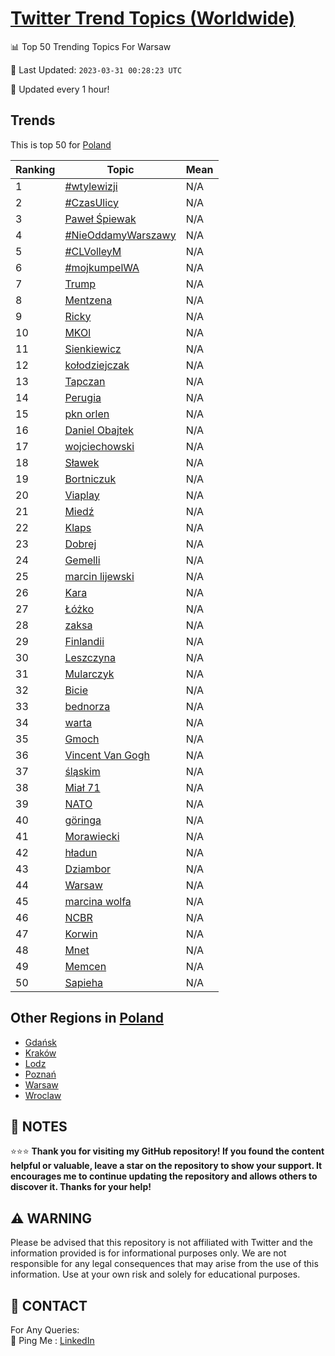 [Twitter Trend Topics (Worldwide)](https://github.com/ErcinDedeoglu/Twitter-Trend-Topics)
==========


📊 Top 50 Trending Topics For Warsaw

📆 Last Updated: `2023-03-31 00:28:23 UTC`

🔧 Updated every 1 hour!


## Trends

This is top 50 for [Poland](</Poland>)

| Ranking | Topic | Mean |
| ------- | ------------ | ------------ |
| 1 | [#wtylewizji](http://twitter.com/search?q=%23wtylewizji) | N/A |
| 2 | [#CzasUlicy](http://twitter.com/search?q=%23CzasUlicy) | N/A |
| 3 | [Paweł Śpiewak](http://twitter.com/search?q=Pawe%c5%82+%c5%9apiewak) | N/A |
| 4 | [#NieOddamyWarszawy](http://twitter.com/search?q=%23NieOddamyWarszawy) | N/A |
| 5 | [#CLVolleyM](http://twitter.com/search?q=%23CLVolleyM) | N/A |
| 6 | [#mojkumpelWA](http://twitter.com/search?q=%23mojkumpelWA) | N/A |
| 7 | [Trump](http://twitter.com/search?q=Trump) | N/A |
| 8 | [Mentzena](http://twitter.com/search?q=Mentzena) | N/A |
| 9 | [Ricky](http://twitter.com/search?q=Ricky) | N/A |
| 10 | [MKOl](http://twitter.com/search?q=MKOl) | N/A |
| 11 | [Sienkiewicz](http://twitter.com/search?q=Sienkiewicz) | N/A |
| 12 | [kołodziejczak](http://twitter.com/search?q=ko%c5%82odziejczak) | N/A |
| 13 | [Tapczan](http://twitter.com/search?q=Tapczan) | N/A |
| 14 | [Perugia](http://twitter.com/search?q=Perugia) | N/A |
| 15 | [pkn orlen](http://twitter.com/search?q=pkn+orlen) | N/A |
| 16 | [Daniel Obajtek](http://twitter.com/search?q=Daniel+Obajtek) | N/A |
| 17 | [wojciechowski](http://twitter.com/search?q=wojciechowski) | N/A |
| 18 | [Sławek](http://twitter.com/search?q=S%c5%82awek) | N/A |
| 19 | [Bortniczuk](http://twitter.com/search?q=Bortniczuk) | N/A |
| 20 | [Viaplay](http://twitter.com/search?q=Viaplay) | N/A |
| 21 | [Miedź](http://twitter.com/search?q=Mied%c5%ba) | N/A |
| 22 | [Klaps](http://twitter.com/search?q=Klaps) | N/A |
| 23 | [Dobrej](http://twitter.com/search?q=Dobrej) | N/A |
| 24 | [Gemelli](http://twitter.com/search?q=Gemelli) | N/A |
| 25 | [marcin lijewski](http://twitter.com/search?q=marcin+lijewski) | N/A |
| 26 | [Kara](http://twitter.com/search?q=Kara) | N/A |
| 27 | [Łóżko](http://twitter.com/search?q=%c5%81%c3%b3%c5%bcko) | N/A |
| 28 | [zaksa](http://twitter.com/search?q=zaksa) | N/A |
| 29 | [Finlandii](http://twitter.com/search?q=Finlandii) | N/A |
| 30 | [Leszczyna](http://twitter.com/search?q=Leszczyna) | N/A |
| 31 | [Mularczyk](http://twitter.com/search?q=Mularczyk) | N/A |
| 32 | [Bicie](http://twitter.com/search?q=Bicie) | N/A |
| 33 | [bednorza](http://twitter.com/search?q=bednorza) | N/A |
| 34 | [warta](http://twitter.com/search?q=warta) | N/A |
| 35 | [Gmoch](http://twitter.com/search?q=Gmoch) | N/A |
| 36 | [Vincent Van Gogh](http://twitter.com/search?q=Vincent+Van+Gogh) | N/A |
| 37 | [śląskim](http://twitter.com/search?q=%c5%9bl%c4%85skim) | N/A |
| 38 | [Miał 71](http://twitter.com/search?q=Mia%c5%82+71) | N/A |
| 39 | [NATO](http://twitter.com/search?q=NATO) | N/A |
| 40 | [göringa](http://twitter.com/search?q=g%c3%b6ringa) | N/A |
| 41 | [Morawiecki](http://twitter.com/search?q=Morawiecki) | N/A |
| 42 | [hładun](http://twitter.com/search?q=h%c5%82adun) | N/A |
| 43 | [Dziambor](http://twitter.com/search?q=Dziambor) | N/A |
| 44 | [Warsaw](http://twitter.com/search?q=Warsaw) | N/A |
| 45 | [marcina wolfa](http://twitter.com/search?q=marcina+wolfa) | N/A |
| 46 | [NCBR](http://twitter.com/search?q=NCBR) | N/A |
| 47 | [Korwin](http://twitter.com/search?q=Korwin) | N/A |
| 48 | [Mnet](http://twitter.com/search?q=Mnet) | N/A |
| 49 | [Memcen](http://twitter.com/search?q=Memcen) | N/A |
| 50 | [Sapieha](http://twitter.com/search?q=Sapieha) | N/A |



## Other Regions in [Poland](</Poland>)

* [Gdańsk](</Poland/Gdańsk.md>)
* [Kraków](</Poland/Kraków.md>)
* [Lodz](</Poland/Lodz.md>)
* [Poznań](</Poland/Poznań.md>)
* [Warsaw](</Poland/Warsaw.md>)
* [Wroclaw](</Poland/Wroclaw.md>)



## 📝 NOTES

⭐⭐⭐ **Thank you for visiting my GitHub repository! If you found the content helpful or valuable, leave a star on the repository to show your support. It encourages me to continue updating the repository and allows others to discover it. Thanks for your help!**


## ⚠️ WARNING

Please be advised that this repository is not affiliated with Twitter and the information provided is for informational purposes only. We are not responsible for any legal consequences that may arise from the use of this information. Use at your own risk and solely for educational purposes.


## 📨 CONTACT

 For Any Queries:  
            🏓 Ping Me : [LinkedIn](https://www.linkedin.com/in/ercindedeoglu/)
